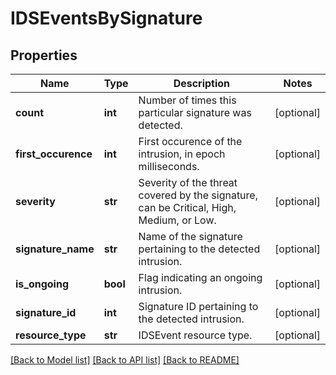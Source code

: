 # IDSEventsBySignature

## Properties
Name | Type | Description | Notes
------------ | ------------- | ------------- | -------------
**count** | **int** | Number of times this particular signature was detected. | [optional] 
**first_occurence** | **int** | First occurence of the intrusion, in epoch milliseconds. | [optional] 
**severity** | **str** | Severity of the threat covered by the signature, can be Critical, High, Medium, or Low. | [optional] 
**signature_name** | **str** | Name of the signature pertaining to the detected intrusion. | [optional] 
**is_ongoing** | **bool** | Flag indicating an ongoing intrusion. | [optional] 
**signature_id** | **int** | Signature ID pertaining to the detected intrusion. | [optional] 
**resource_type** | **str** | IDSEvent resource type. | [optional] 

[[Back to Model list]](../README.md#documentation-for-models) [[Back to API list]](../README.md#documentation-for-api-endpoints) [[Back to README]](../README.md)

